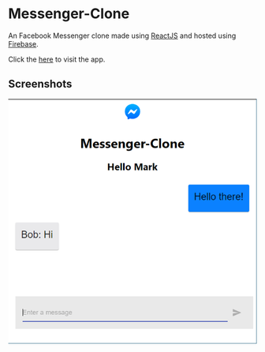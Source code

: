 # Messenger-Clone 


An Facebook Messenger clone made using  [ReactJS]([https://reactjs.org/]) and hosted using [Firebase]([https://firebase.google.com/]).

Click the [here]([https://messenger-clone-react-da08e.web.app/])  to visit the app.


## Screenshots

<img src="img/messenger-ss1.png">